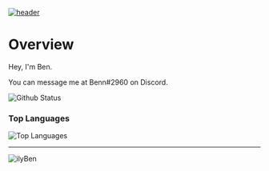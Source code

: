 [![header](https://capsule-render.vercel.app/api?type=wave&color=timeGradient&height=300&section=header&text=Hey👋&fontSize=90)](https://github.com/ilyBen)<br>

# Overview
Hey, I'm Ben. 

You can message me at Benn#2960 on Discord.

![Github Status](https://github-readme-stats.vercel.app/api?username=ilyBen&show_icons=true&theme=tokyonight)
### Top Languages
![Top Languages](https://github-readme-stats.vercel.app/api/top-langs/?username=ilyBen&theme=tokyonight)<br/>

-----

<p align="left"> <img src="https://komarev.com/ghpvc/?username=ilyBen" alt="ilyBen" /> </p>
